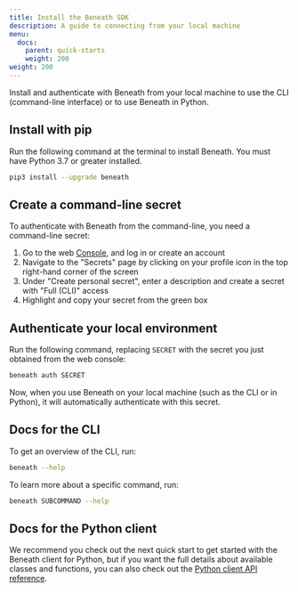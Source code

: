 ```yaml
---
title: Install the Beneath SDK
description: A guide to connecting from your local machine
menu:
  docs:
    parent: quick-starts
    weight: 200
weight: 200
---
```


Install and authenticate with Beneath from your local machine to use the CLI (command-line interface) or to use Beneath in Python.

## Install with pip

Run the following command at the terminal to install Beneath. You must have Python 3.7 or greater installed.

```bash
pip3 install --upgrade beneath
```

## Create a command-line secret

To authenticate with Beneath from the command-line, you need a command-line secret:

1. Go to the web [Console](https://beneath.dev/?noredirect=1), and log in or create an account
2. Navigate to the "Secrets" page by clicking on your profile icon in the top right-hand corner of the screen
3. Under "Create personal secret", enter a description and create a secret with "Full (CLI)" access
4. Highlight and copy your secret from the green box

## Authenticate your local environment

Run the following command, replacing `SECRET` with the secret you just obtained from the web console:

```bash
beneath auth SECRET
```

Now, when you use Beneath on your local machine (such as the CLI or in Python), it will automatically authenticate with this secret.

## Docs for the CLI

To get an overview of the CLI, run:

```bash
beneath --help
```

To learn more about a specific command, run:

```bash
beneath SUBCOMMAND --help
```

## Docs for the Python client

We recommend you check out the next quick start to get started with the Beneath client for Python, but if you want the full details about available classes and functions, you can also check out the [Python client API reference](https://python.docs.beneath.dev/).
